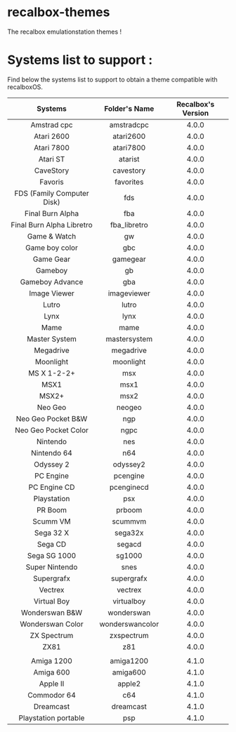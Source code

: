 # recalbox-themes

The recalbox emulationstation themes !



# Systems list to support :

Find below the systems list to support to obtain a theme compatible with recalboxOS.

| Systems | Folder's Name | Recalbox's Version |
| :--------------: | :--------------: | :--------------: |
| Amstrad cpc | amstradcpc | 4.0.0 |
| Atari 2600 | atari2600 | 4.0.0 |
| Atari 7800 | atari7800 | 4.0.0 |
| Atari ST | atarist | 4.0.0 |
| CaveStory | cavestory | 4.0.0 |
| Favoris | favorites | 4.0.0 |
| FDS (Family Computer Disk) | fds | 4.0.0 |
| Final Burn Alpha | fba | 4.0.0 |
| Final Burn Alpha Libretro | fba_libretro | 4.0.0 |
| Game & Watch | gw | 4.0.0 |
| Game boy color | gbc | 4.0.0 |
| Game Gear | gamegear | 4.0.0 |
| Gameboy | gb | 4.0.0 |
| Gameboy  Advance | gba | 4.0.0 |
| Image Viewer | imageviewer | 4.0.0 |
| Lutro | lutro | 4.0.0 |
| Lynx | lynx | 4.0.0 |
| Mame | mame | 4.0.0 |
| Master System | mastersystem | 4.0.0 |
| Megadrive | megadrive | 4.0.0 |
| Moonlight | moonlight | 4.0.0 |
| MS X 1-2-2+ | msx | 4.0.0 |
| MSX1 | msx1 | 4.0.0 |
| MSX2+ | msx2 | 4.0.0 |
| Neo Geo | neogeo | 4.0.0 |
| Neo Geo Pocket B&W | ngp | 4.0.0 |
| Neo Geo Pocket Color | ngpc | 4.0.0 |
| Nintendo | nes | 4.0.0 |
| Nintendo 64 | n64 | 4.0.0 |
| Odyssey 2 | odyssey2 | 4.0.0 |
| PC Engine | pcengine | 4.0.0 |
| PC Engine CD | pcenginecd | 4.0.0 |
| Playstation | psx | 4.0.0 |
| PR Boom | prboom | 4.0.0 |
| Scumm VM | scummvm | 4.0.0 |
| Sega 32 X | sega32x | 4.0.0 |
| Sega CD | segacd | 4.0.0 |
| Sega SG 1000 | sg1000 | 4.0.0 |
| Super Nintendo | snes | 4.0.0 |
| Supergrafx | supergrafx | 4.0.0 |
| Vectrex | vectrex | 4.0.0 |
| Virtual Boy | virtualboy | 4.0.0 |
| Wonderswan B&W | wonderswan | 4.0.0 |
| Wonderswan Color | wonderswancolor | 4.0.0 |
| ZX Spectrum | zxspectrum | 4.0.0 |
| ZX81 | z81 | 4.0.0 |
|   |   |   |
| Amiga 1200 | amiga1200 | 4.1.0 |
| Amiga 600 | amiga600 | 4.1.0 |
| Apple II | apple2 | 4.1.0 |
| Commodor 64 | c64 | 4.1.0 |
| Dreamcast | dreamcast | 4.1.0 |
| Playstation portable | psp | 4.1.0 |

